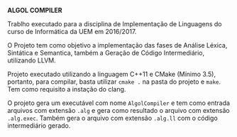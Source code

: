 **ALGOL COMPILER**

Trablho executado para a disciplina de Implementação de Linguagens do curso de Informática da UEM em 2016/2017.

O Projeto tem como objetivo a implementação das fases de Análise Léxica, Sintática e Semantica, também a Geração de Código Intermediário, utilizando LLVM. 

Projeto executado utilizando a linguagem C++11 e CMake (Mínimo 3.5), portanto, para compilar, basta utilizar `cmake .` na pasta do projeto e `make`. Tem como requisito a instação do clang.

O projeto gera um executável com nome `AlgolCompiler` e tem como entrada arquivos com extensão `.alg` e gera como resultado o arquivo com extensão `.alg.exec`. Também gera o arquivo com extensão `.alg.ll` com o código intermediário gerado.
